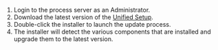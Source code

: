 1. Login to the process server as an Administrator.
2. Download the latest version of the [Unified Setup](http://aka.ms/unifiedinstaller).
3. Double-click the installer to launch the update process.
4. The installer will detect the various components that are installed and upgrade them to the latest version.